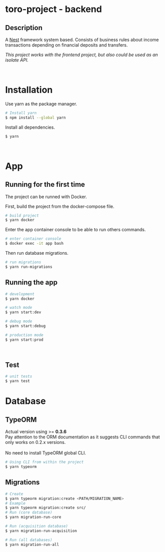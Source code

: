 # toro-project - backend

## Description

A [Nest](https://docs.nestjs.com/) framework system based. Consists of business rules about income transactions depending on financial deposits and transfers.

_This project works with the frontend project, but also could be used as an isolate API._

<br>

# Installation

Use yarn as the package manager.

```bash
# Install yarn
$ npm install --global yarn
```

Install all dependencies.

```bash
$ yarn
```

<br>

# App

## Running for the first time

The project can be runned with Docker.

First, build the project from the docker-compose file.

```bash
# build project
$ yarn docker
```

Enter the app container console to be able to run others commands.

```bash
# enter container console
$ docker exec -it app bash
```

Then run database migrations.

```bash
# run migrations
$ yarn run-migrations
```

## Running the app

```bash
# development
$ yarn docker

# watch mode
$ yarn start:dev

# debug mode
$ yarn start:debug

# production mode
$ yarn start:prod
```

<br>

## Test

```bash
# unit tests
$ yarn test
```

# Database

## TypeORM

Actual version using >= **0.3.6** <br>
Pay attention to the ORM documentation as it suggests CLI commands that only works on 0.2.x versions.
<br><br>
No need to install TypeORM global CLI.

```bash
# Using CLI from within the project
$ yarn typeorm
```

## Migrations

```bash
# Create
$ yarn typeorm migration:create <PATH/MIGRATION_NAME>
# Example
$ yarn typeorm migration:create src/
# Run (core database)
$ yarn migration-run-core

# Run (acquisition database)
$ yarn migration-run-acquisition

# Run (all databases)
$ yarn migration-run-all
```
